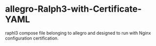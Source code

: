 # allegro-Ralph3-with-Certificate-YAML
raphl3 compose file belonging to allegro and designed to run with Nginx configuration certification.
